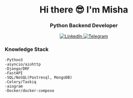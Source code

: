<div id="header" align="center">
    <h1>Hi there 😎 I'm  Misha </h1>
    <h3>Python Backend Developer</h3>
</div>

<div id="socials" align="center">
    <a href="https://www.linkedin.com/in/misha-hmilenko-65b373320">
    <img src="https://img.shields.io/badge/LinkedIn-blue?style=for-the-badge&logo=linkedin&logoColor=white" alt="LinkedIn"/>
  </a>
  <a href="[telegram-url](https://t.me/khm_misha)">
    <img src="https://img.shields.io/badge/Telegram-blue?style=for-the-badge&logo=telegram&logoColor=white" alt="Telegram"/>
  </a>
</div>

### Knowledge Stack

```
-Python3
-asyncio/aiohttp
-Django/DRF
-FastAPI
-SQL/NoSQL(Postresql, MongoDB)
-Celery/Taskiq
-aiogram
-Docker/docker-compose
```

<div id="stat" align="center">
    <img src="https://github-profile-summary-cards.vercel.app/api/cards/profile-details?username=MishaHmilenko&theme=github_dark" alt=""/>
    <img src="https://github-profile-summary-cards.vercel.app/api/cards/most-commit-language?username=MishaHmilenko&theme=github_dark" alt=""/>
     <img src="https://github-profile-summary-cards.vercel.app/api/cards/stats?username=MishaHmilenko&theme=github_dark" alt=""/>
</div>
